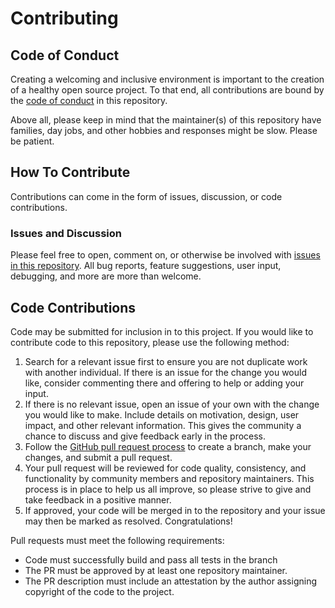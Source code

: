 # Contributing

## Code of Conduct

Creating a welcoming and inclusive environment is important to the creation of a healthy open source project.
To that end, all contributions are bound by the [code of conduct](CODE_OF_CONDUCT.md) in this repository.

Above all, please keep in mind that the maintainer(s) of this repository have families, day jobs, and other hobbies and responses might be slow. Please be patient.

## How To Contribute

Contributions can come in the form of issues, discussion, or code contributions.

### Issues and Discussion

Please feel free to open, comment on, or otherwise be involved with [issues in this repository](https://github.com/CBielstein/APRSsharp/issues). All bug reports, feature suggestions, user input, debugging, and more are more than welcome.

## Code Contributions

Code may be submitted for inclusion in to this project. If you would like to contribute code to this repository, please use the following method:

1. Search for a relevant issue first to ensure you are not duplicate work with another individual. If there is an issue for the change you would like, consider commenting there and offering to help or adding your input.
1. If there is no relevant issue, open an issue of your own with the change you would like to make. Include details on motivation, design, user impact, and other relevant information. This gives the community a chance to discuss and give feedback early in the process.
1. Follow the [GitHub pull request process](https://help.github.com/en/github/collaborating-with-issues-and-pull-requests/about-pull-requests) to create a branch, make your changes, and submit a pull request.
1. Your pull request will be reviewed for code quality, consistency, and functionality by community members and repository maintainers. This process is in place to help us all improve, so please strive to give and take feedback in a positive manner.
1. If approved, your code will be merged in to the repository and your issue may then be marked as resolved. Congratulations!

Pull requests must meet the following requirements:

* Code must successfully build and pass all tests in the branch
* The PR must be approved by at least one repository maintainer.
* The PR description must include an attestation by the author assigning copyright of the code to the project.
